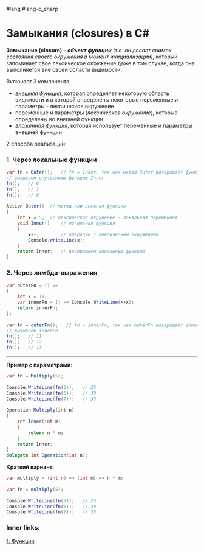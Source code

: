 #lang #lang-c_sharp

# Замыкания (closures) в C#

**Замыкание (closure)** - ***объект функции*** *(т.е. он делает снимок состояния своего окружения в момент инициализации)*, который запоминает свое лексическое окружение даже в том случае, когда она выполняется вне своей области видимости.

Включает 3 компонента:
- *внешняя функция*, которая определяет некоторую область видимости и в которой определены некоторые переменные и параметры - лексическое окружение
- переменные и параметры (*лексическое окружение*), которые определены во внешней функции
- *вложенная функция*, которая использует переменные и параметры внешней функции

2 способа реализации:

### 1. Через локальные функции

```csharp
var fn = Outer();   // fn = Inner, так как метод Outer возвращает функцию Inner
// вызываем внутреннюю функцию Inner
fn();   // 6
fn();   // 7
fn();   // 8
 
Action Outer()  // метод или внешняя функция
{
    int x = 5;  // лексическое окружение - локальная переменная
    void Inner()    // локальная функция
    {
        x++;        // операции с лексическим окружением
        Console.WriteLine(x);
    }
    return Inner;   // возвращаем локальную функцию
}
```

### 2. Через лямбда-выражения

```csharp
var outerFn = () =>
{
    int x = 10;
    var innerFn = () => Console.WriteLine(++x);
    return innerFn;
};
 
var fn = outerFn();   // fn = innerFn, так как outerFn возвращает innerFn
// вызываем innerFn
fn();   // 11
fn();   // 12
fn();   // 13
```

---
**Пример с параметрами:**
```csharp
var fn = Multiply(5);  
 
Console.WriteLine(fn(5));   // 25
Console.WriteLine(fn(6));   // 30
Console.WriteLine(fn(7));   // 35
 
Operation Multiply(int n)
{
    int Inner(int m)
    {
        return n * m;
    }
    return Inner;
}
delegate int Operation(int n);
```

**Краткий вариант:**
```csharp
var multiply = (int n) => (int m) => n * m; 
 
var fn = multiply(5);  
 
Console.WriteLine(fn(5));   // 25
Console.WriteLine(fn(6));   // 30
Console.WriteLine(fn(7));   // 35
```

### Inner links:
[1. Функции](1.%20Languages/C-sharp/0.%20Введение/2.%20Функции/1.%20Функции.md)
